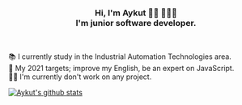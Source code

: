 <h3 align="center"> Hi, I'm Aykut 🙋‍♂️ 👨🏽‍💻 <br>
I'm junior software developer. <br>
</h3> <br>

<p>
📚 I currently study in the Industrial Automation Technologies area. <br>
🎯 My 2021 targets; improve my English, be an expert on JavaScript. <br>
👨‍💻 I'm currently don't work on any project. <br>
</p>

[![Aykut's github stats](https://github-readme-stats.vercel.app/api?username=aykutkorkmaz1)](https://github.com/anuraghazra/github-readme-stats)